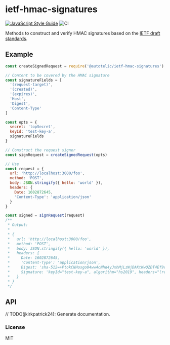 # ietf-hmac-signatures

[![JavaScript Style Guide](https://img.shields.io/badge/code_style-standard-brightgreen.svg)](https://standardjs.com) ![CI](https://github.com/autotelic/ietf-hmac-signatures/workflows/CI%20Tests/badge.svg)

Methods to construct and verify HMAC signatures based on the [IETF draft standards][1].

## Example
```js
const createSignedRequest = require('@autotelic/ietf-hmac-signatures')

// Content to be covered by the HMAC signature
const signatureFields = [
  '(request-target)',
  '(created)',
  '(expires)',
  'Host',
  'Digest',
  'Content-Type'
]

const opts = {
  secret: 'topSecret',
  keyId: 'test-key-a',
  signatureFields
}

// Construct the request signer
const signRequest = createSignedRequest(opts)

// Use
const request = {
  url: 'http://localhost:3000/foo',
  method: 'POST',
  body: JSON.stringify({ hello: 'world' }),
  headers: {
    Date: 1602872645,
    'Content-Type': 'application/json'
  }
}

const signed = signRequest(request)
/**
 * Output:
 *
 * {
 *   url: 'http://localhost:3000/foo',
 *   method: 'POST',
 *   body: JSON.stringify({ hello: 'world' }),
 *   headers: {
 *     Date: 1602872645,
 *     'Content-Type': 'application/json',
 *     Digest: 'sha-512=+PtokCNHosgo04ww4cNhd4yJxhMjLzWjDAKtKwQZDT4Ef9v/PrS/+BQLX4IX5dZkUMK/tQo7Uyc68RkhNyCZVg==',
 *     Signature: 'keyId="test-key-a", algorithm="hs2019", headers="(request-target) (created) (expires) host digest content-type", signature="HFIn7RU3zvfFHeyOjsRlMzUQ18prW+KE61ikKKKoyAlcxGUdlBF/sruA+VznOhQNlWh3J4y3tZc8aDa0TxRBEg==", created="1602872645", expires="1602872945"'
 *   }
 * }
 */
```

## API

// TODO(jkirkpatrick24): Generate documentation.

### License

MIT

[1]: https://datatracker.ietf.org/doc/draft-ietf-httpbis-message-signatures/
